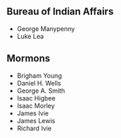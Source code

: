 ## Bureau of Indian Affairs

- George Manypenny
- Luke Lea

## Mormons

- Brigham Young
- Daniel H. Wells
- George A. Smith
- Isaac Higbee
- Isaac Morley
- James Ivie
- James Lewis
- Richard Ivie
